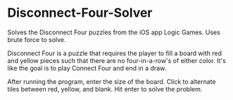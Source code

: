 # Disconnect-Four-Solver
Solves the Disconnect Four puzzles from the iOS app Logic Games. Uses brute force to solve.

Disconnect Four is a puzzle that requires the player to fill a board with red and yellow pieces such that there are no four-in-a-row's of either color. It's like the goal is to play Connect Four and end in a draw. 

After running the program, enter the size of the board. Click to alternate tiles between red, yellow, and blank. Hit enter to solve the problem.
